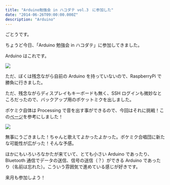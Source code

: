 ```yaml
---
title: "Arduino勉強会 in ハコダテ vol.3　に参加した"
date: "2014-06-26T09:00:00.000Z"
description: "Arduino"
---
```


ごとうです。

ちょうど今日、「Arduino 勉強会 in ハコダテ」に参加してきました。

Arduino はこれです。

![](https://cdn-images-1.medium.com/max/2000/0*olSWlSXxkUYZurBo.jpg)

ただ、ぼくは残念ながら自前の Arduino を持っていないので、RaspberryPi で勝負に行きました。

ただ、残念ながらディスプレイもキーボードも無く、SSH ログインも微妙なところだったので、バックアップ用のポケットミクを出しました。

ポケミク自体は Processing で音を出す事ができるので、今回はそれに挑戦！この[ページ](http://karaage.hatenadiary.jp/entry/2014/04/07/001531)を参考にしました！

![](https://cdn-images-1.medium.com/max/2000/0*VtBotX_X-IrWkBL6.jpg)

無事にうごきました！ちゃんと歌えてよかったよかった。ポケミク合唱団に新たな可能性が広がった！そんな予感。

ほかにもいろいろなかたが来ていて、とても小さい Arduino であったり、Bluetooth 通信でデータの送信、信号の送信（？）ができる Arduino であったり（名前は忘れた）。こういう雰囲気で進めている感じが好きです。

来月も参加しよう！
